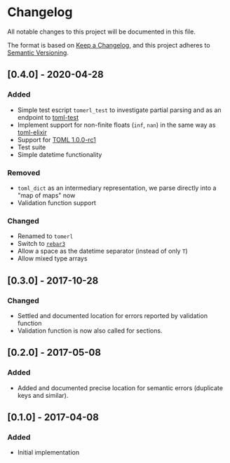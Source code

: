 # Changelog
All notable changes to this project will be documented in this file.

The format is based on [Keep a Changelog](https://keepachangelog.com/en/1.0.0/),
and this project adheres to [Semantic Versioning](https://semver.org/spec/v2.0.0.html).

## [0.4.0] - 2020-04-28
### Added
- Simple test escript `tomerl_test` to investigate partial parsing and as an
  endpoint to [toml-test](https://github.com/BurntSushi/toml-test)
- Implement support for non-finite floats (`inf`, `nan`) in the same way as
  [toml-elixir](https://github.com/bitwalker/toml-elixir)
- Support for [TOML 1.0.0-rc1](https://github.com/toml-lang/toml/blob/master/versions/en/toml-v1.0.0-rc.1.md)
- Test suite
- Simple datetime functionality

### Removed
- `toml_dict` as an intermediary representation, we parse directly into a "map
  of maps" now
- Validation function support

### Changed
- Renamed to `tomerl`
- Switch to [`rebar3`](https://rebar3.org)
- Allow a space as the datetime separator (instead of only `T`)
- Allow mixed type arrays

## [0.3.0] - 2017-10-28
### Changed
- Settled and documented location for errors reported by validation
  function
- Validation function is now also called for sections.

## [0.2.0] - 2017-05-08
### Added
- Added and documented precise location for semantic errors (duplicate keys
  and similar).

## [0.1.0] - 2017-04-08
### Added
- Initial implementation